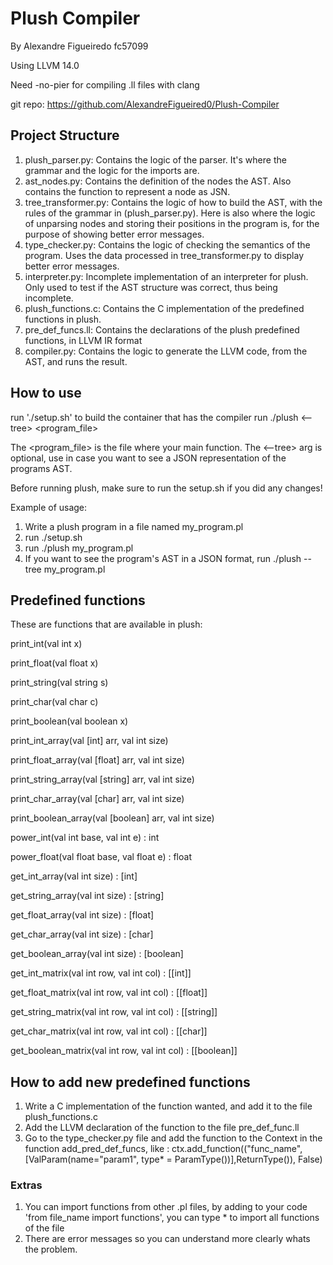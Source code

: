 # Plush Compiler

By Alexandre Figueiredo fc57099

Using LLVM 14.0

Need -no-pier for compiling .ll files with clang

git repo: https://github.com/AlexandreFigueired0/Plush-Compiler

## Project Structure

1. plush_parser.py: Contains the logic of the parser. It's where the grammar and the logic for the imports are.
2. ast_nodes.py: Contains the definition of the nodes the AST. Also contains the function to represent a node as JSN.
3. tree_transformer.py: Contains the logic of how to build the AST, with the rules of the grammar in (plush_parser.py). Here is also where the logic of unparsing nodes and storing their positions in the program is, for the purpose of showing better error messages.
4. type_checker.py: Contains the logic of checking the semantics of the program. Uses the data processed in tree_transformer.py to display better error messages.
5. interpreter.py: Incomplete implementation of an interpreter for plush. Only used to test if the AST structure was correct, thus being incomplete.
6. plush_functions.c: Contains the C implementation of the predefined functions in plush.
7. pre_def_funcs.ll: Contains the declarations of the plush predefined functions, in LLVM IR format
8. compiler.py: Contains the logic to generate the LLVM code, from the AST, and runs the result.

## How to use

run './setup.sh' to build the container that has the compiler
run ./plush <--tree> <program_file>

The <program_file> is the file where your main function.
The <--tree> arg is optional, use in case you want to see a JSON representation of the programs AST.

Before running plush, make sure to run the setup.sh if you did any changes!

Example of usage:

1. Write a plush program in a file named my_program.pl
2. run ./setup.sh
3. run ./plush my_program.pl
4. If you want to see the program's AST in a JSON format, run ./plush --tree my_program.pl

## Predefined functions

These are functions that are available in plush:

print_int(val int x)

print_float(val float x)

print_string(val string s)

print_char(val char c)

print_boolean(val boolean x)

print_int_array(val [int] arr, val int size)

print_float_array(val [float] arr, val int size)

print_string_array(val [string] arr, val int size)

print_char_array(val [char] arr, val int size)

print_boolean_array(val [boolean] arr, val int size)

power_int(val int base, val int e) : int

power_float(val float base, val float e) : float

get_int_array(val int size) : [int]

get_string_array(val int size) : [string]

get_float_array(val int size) : [float]

get_char_array(val int size) : [char]

get_boolean_array(val int size) : [boolean]

get_int_matrix(val int row, val int col) : [[int]]

get_float_matrix(val int row, val int col) : [[float]]

get_string_matrix(val int row, val int col) : [[string]]

get_char_matrix(val int row, val int col) : [[char]]

get_boolean_matrix(val int row, val int col) : [[boolean]]

## How to add new predefined functions

1. Write a C implementation of the function wanted, and add it to the file plush_functions.c
2. Add the LLVM declaration of the function to the file pre_def_func.ll
3. Go to the type_checker.py file and add the function to the Context in the function add_pred_def_funcs, like : ctx.add_function(("func_name",[ValParam(name="param1", type* = ParamType())],ReturnType()), False)

### Extras

1. You can import functions from other .pl files, by adding to your code 'from file_name import functions', you can type \* to import all functions of the file
2. There are error messages so you can understand more clearly whats the problem.
